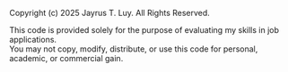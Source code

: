 Copyright (c) 2025 Jayrus T. Luy. All Rights Reserved.

This code is provided solely for the purpose of evaluating my skills in job applications.  
You may not copy, modify, distribute, or use this code for personal, academic, or commercial gain.
